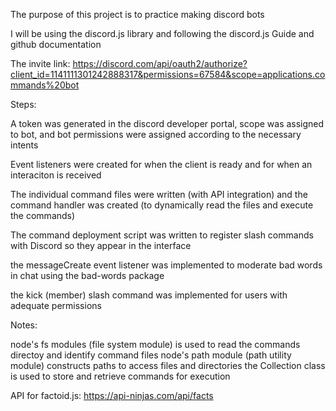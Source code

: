 The purpose of this project is to practice making discord bots

I will be using the discord.js library and following the discord.js Guide and github documentation

The invite link: https://discord.com/api/oauth2/authorize?client_id=1141111301242888317&permissions=67584&scope=applications.commands%20bot

Steps:

A token was generated in the discord developer portal, scope was assigned to bot, and bot permissions were assigned according to the necessary intents

Event listeners were created for when the client is ready and for when an interaciton is received

The individual command files were written (with API integration) and the command handler was created (to dynamically read the files and execute the commands)

The command deployment script was written to register slash commands with Discord so they appear in the interface

the messageCreate event listener was implemented to moderate bad words in chat using the bad-words package

the kick (member) slash command was implemented for users with adequate permissions

Notes:

node's fs modules (file system module) is used to read the commands directoy and identify command files
node's path module (path utility module) constructs paths to access files and directories
the Collection class is used to store and retrieve commands for execution

API for factoid.js: https://api-ninjas.com/api/facts